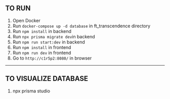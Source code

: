 TO RUN 
---------------
1. Open Docker
2. Run `docker-compose up -d database` in ft_transcendence directory 
3. Run `npm install` in backend
4. Run `npx prisma migrate dev`in backend
5. Run `npm run start:dev` in backend
6. Run `npm install` in frontend
7. Run `npm run dev` in frontend
8. Go to `http://c1r5p2:8080/` in browser
---------------
TO VISUALIZE DATABASE
---------------
1. npx prisma studio
